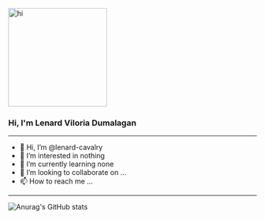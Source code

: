 <img align="center" alt="hi" height="200" src="https://i.pinimg.com/originals/21/6c/ae/216caedaa787f61711d8553ea46c2169.gif" />

### Hi, I'm Lenard Viloria Dumalagan

---

- 👋 Hi, I’m @lenard-cavalry
- 👀 I’m interested in nothing
- 🌱 I’m currently learning none
- 💞️ I’m looking to collaborate on ...
- 📫 How to reach me ...

---

![Anurag's GitHub stats](https://github-readme-stats.vercel.app/api?username=dranel-AI&show_icons=true&theme=tokyonight)
